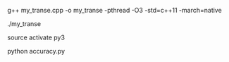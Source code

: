 g++ my_transe.cpp -o my_transe -pthread -O3 -std=c++11 -march=native

./my_transe

source activate py3

python accuracy.py
